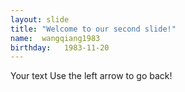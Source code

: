```yaml
---
layout: slide
title: "Welcome to our second slide!"
name:  wangqiang1983
birthday:   1983-11-20
---
```

Your text
Use the left arrow to go back!
